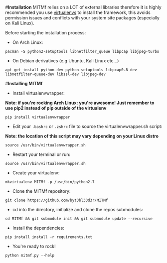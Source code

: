 #**Installation**
MITMf relies on a LOT of external libraries therefore it is highly recommended you use [virtualenvs](http://docs.python-guide.org/en/latest/dev/virtualenvs/) to install the framework, this avoids permission issues and conflicts with your system site packages (especially on Kali Linux).

Before starting the installation process:

- On Arch Linux:

```
pacman -S python2-setuptools libnetfilter_queue libpcap libjpeg-turbo
```

- On Debian derivatives (e.g Ubuntu, Kali Linux etc...)

```
apt-get install python-dev python-setuptools libpcap0.8-dev libnetfilter-queue-dev libssl-dev libjpeg-dev
``` 

#**Installing MITMf**
- Install virtualenvwrapper: 

**Note: if you're rocking Arch Linux: you're awesome! Just remember to use pip2 instead of pip outside of the virtualenv**
```
pip install virtualenvwrapper
```

- Edit your ```.bashrc``` or ```.zshrc``` file to source the virtualenvwrapper.sh script:

**Note: the location of this script may vary depending on your Linux distro**
```
source /usr/bin/virtualenvwrapper.sh
```

- Restart your terminal or run: 

```
source /usr/bin/virtualenvwrapper.sh
```

- Create your virtualenv: 

```
mkvirtualenv MITMf -p /usr/bin/python2.7
```

- Clone the MITMf repository: 

```
git clone https://github.com/byt3bl33d3r/MITMf
```

- cd into the directory, initialize and clone the repos submodules: 

```
cd MITMf && git submodule init && git submodule update --recursive
```

-  Install the dependencies: 

```
pip install install -r requirements.txt
```

- You're ready to rock! 
```
python mitmf.py --help
```

 